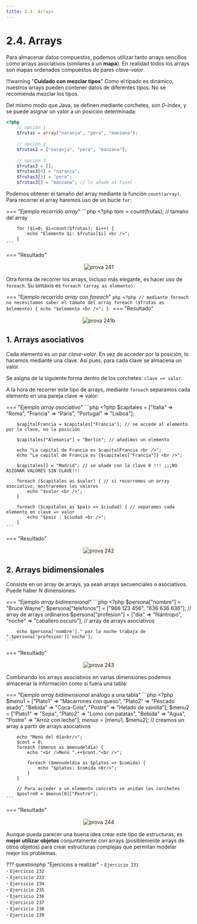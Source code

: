 ```yaml
---
title: 2.4. Arrays
---
```

# 2.4. Arrays

Para almacenar datos compuestos, podemos utilizar tanto arrays sencillos como arrays asociativos (similares a un **mapa**). En realidad todos los arrays son mapas ordenados compuestos de pares *clave-valor*.

!!!warning "**Cuidado con mezclar tipos**"
	Como el tipado es dinámico, nuestros arrays pueden contener datos de diferentes tipos. No se recomienda mezclar los tipos.

 Del mismo modo que Java, se definen mediante corchetes, son *0-index*, y se puede asignar un valor a un posición determinada:

```php
<?php
	// opción 1
	$frutas = array("naranja", "pera", "manzana");
	
	// opción 2
	$frutas2 = ["naranja", "pera", "manzana"];
	
	// opción 3
	$frutas3 = [];
	$frutas3[0] = "naranja";
	$frutas3[1] = "pera";
	$frutas3[] = "manzana"; // lo añade al final
```

Podemos obtener el tamaño del array mediante la función `count(array)`. Para recorrer el array haremos uso de un bucle `for`:

=== "Ejemplo recorrido *array*"
    ```php
    <?php
        $tam = count($frutas); // tamaño del array

        for ($i=0; $i<count($frutas); $i++) {
            echo "Elemento $i: $frutas[$i] <br />";
        }
    ```
=== "Resultado"
	<div style="text-align: center;"><img src="../../img/ut02/ut02_prova241.png" alt="prova 241" style="zoom:100%; border: 2px solid #fff2c9;" /></figure></div>


Otra forma de recorrer los arrays, incluso más elegante, es hacer uso de `foreach`. Su sintaxis es `foreach (array as elemento)`:

=== "Ejemplo recorrido *array* con *foreach*"
    ```php
    <?php
        // mediante foreach no necesitamos saber el tamaño del array
        foreach ($frutas as $elemento) {
            echo "$elemento <br />";
        }
    ```
=== "Resultado"
	<div style="text-align: center;"><img src="../../img/ut02/ut02_prova241b.png" alt="prova 241b" style="zoom:100%; border: 2px solid #fff2c9;" /></figure></div>

## 1. Arrays asociativos

Cada elemento es un par *clave-valor*. En vez de acceder por la posición, lo hacemos mediante una clave. Así pues, para cada clave se almacena un valor.

Se asigna de la siguiente forma dentro de los corchetes: `clave => valor`.

A la hora de recorrer este tipo de arrays, mediante `foreach` separamos cada elemento en una pareja clave => valor:

=== "Ejemplo *array asociativo*"
    ```php
    <?php
        $capitales = ["Italia" => "Roma",
                    "Francia" => "Paris",
                    "Portugal" => "Lisboa"];

        $capitalFrancia = $capitales["Francia"]; // se accede al elemento por la clave, no la posición
    
        $capitales["Alemania"] = "Berlín"; // añadimos un elemento
    
        echo "La capital de Francia es $capitalFrancia <br />";
        echo "La capital de Francia es {$capitales["Francia"]} <br />";
    
        $capitales[] = "Madrid"; // se añade con la clave 0 !!! ¡¡¡NO ASIGNAR VALORES SIN CLAVE!!!
    
        foreach ($capitales as $valor) { // si recorremos un array asociativo, mostraremos los valores
            echo "$valor <br />";
        }
    
        foreach ($capitales as $pais => $ciudad) { // separamos cada elemento en clave => valor
            echo "$pais : $ciudad <br />";
        }
    ```
=== "Resultado"
	<div style="text-align: center;"><img src="../../img/ut02/ut02_prova242.png" alt="prova 242" style="zoom:100%; border: 2px solid #fff2c9;" /></figure></div>
## 2. Arrays bidimensionales

Consiste en un array de arrays, ya sean arrays secuenciales o asociativos. Puede haber *N* dimensiones.

=== "Ejemplo *array bidimensional*"
    ```php
    <?php
        $persona["nombre"] = "Bruce Wayne";
        $persona["telefonos"] = ["966 123 456", "636 636 636"]; // array de arrays ordinarios
        $persona["profesion"] = ["dia" => "filántropo", "noche" => "caballero oscuro"]; // array de arrays asociativos

        echo $persona['nombre']." por la noche trabaja de ".$persona['profesion']['noche'];
    ```
=== "Resultado"
	<div style="text-align: center;"><img src="../../img/ut02/ut02_prova243.png" alt="prova 243" style="zoom:100%; border: 2px solid #fff2c9;" /></figure></div>

Combinando los arrays asociativos en varias dimensiones podemos almacenar la información como si fuera una tabla:

=== "Ejemplo *array bidimensional* análogo a una tabla"
    ```php
    <?php
        $menu1 = ["Plato1" => "Macarrones con queso", 
                            "Plato2" => "Pescado asado", 
                            "Bebida" => "Coca-Cola", 
                            "Postre" => "Helado de vainilla"];
        $menu2 = ["Plato1" => "Sopa", 
                            "Plato2" => "Lomo con patatas", 
                            "Bebida" => "Agua", 
                            "Postre" => "Arroz con leche"];
        $menus = [$menu1, $menu2]; // creamos un array a partir de arrays asociativos

        echo "Menú del día<br/>";
        $cont = 0;
        foreach ($menus as $menudeldia) {
            echo "<br />Menú ".++$cont."<br />";
    
            foreach ($menudeldia as $platos => $comida) {
                echo "$platos: $comida <br/>";
            }
        }
    
        // Para acceder a un elemento concreto se anidan los corchetes
        $postre0 = $menus[0]["Postre"];
    ```
=== "Resultado"
	<div style="text-align: center;"><img src="../../img/ut02/ut02_prova244.png" alt="prova 244" style="zoom:100%; border: 2px solid #fff2c9;" /></figure></div>

Aunque pueda parecer una buena idea crear este tipo de estructuras, es **mejor utilizar objetos** conjuntamente con arrays (posiblemente arrays de otros objetos) para crear estructuras complejas que permitan modelar mejor los problemas.



??? questionphp "Ejercicios a realizar"
	- `Ejercicio 231`<br />
	- `Ejercicio 232`<br />
	- `Ejercicio 233`<br />
	- `Ejercicio 234`<br />
	- `Ejercicio 235`<br />
	- `Ejercicio 236`<br />
	- `Ejercicio 237`<br />
	- `Ejercicio 238`<br />
	- `Ejercicio 239`<br />

